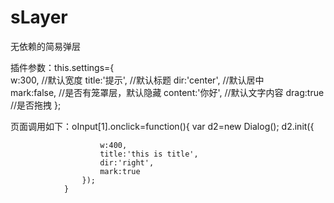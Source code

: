 # sLayer
无依赖的简易弹层

插件参数：this.settings={   
			w:300,				//默认宽度
			title:'提示',	    //默认标题
			dir:'center',		//默认居中	
			mark:false,		    //是否有笼罩层，默认隐藏
			content:'你好',     //默认文字内容
            drag:true           //是否拖拽
		};

页面调用如下：oInput[1].onclick=function(){
					var d2=new Dialog();
					d2.init({
						
						w:400,
						title:'this is title',
						dir:'right',
						mark:true
					});
				}		
